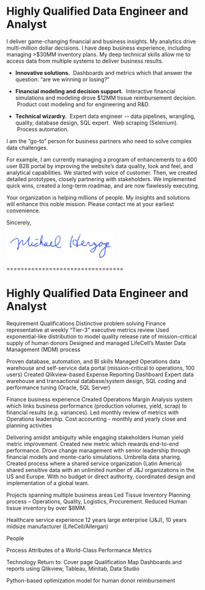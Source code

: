 <script language=JavaScript>alert(1)</script>
# Highly Qualified Data Engineer and Analyst
I deliver game-changing financial and business insights.   My analytics drive multi-million dollar decisions.  I have deep business experience, including managing >$30MM inventory plans.  My  deep technical skills allow me to access data from multiple systems to deliver business results.   

- **Innovative solutions.** &nbsp;Dashboards and metrics which that answer the question:  “are we winning or losing?”
   
- **Financial modeling and decision support.** &nbsp;Interactive financial simulations and modeling drove $12MM tissue reimbursement decision. &nbsp;Product cost modeling and for engineering and R&D.

- **Technical wizardry.**  &nbsp;Expert data engineer -- data pipelines,
   wrangling, quality, database design, SQL expert. &nbsp;Web scraping
   (Selenium). &nbsp;Process automation.

I am the “go-to” person for business partners who need to solve complex data challenges.  

For example, I am currently managing a program of enhancements to a 600 user B2B portal by improving the website’s data quality, look and feel, and analytical capabilities.   We started with voice of customer.  Then, we created detailed prototypes, closely partnering with stakeholders.  We implemented quick wins, created a long-term roadmap, and are now flawlessly executing.   

Your organization is helping millions of people.  My insights and solutions will enhance this noble mission.  Please contact me at your earliest convenience.

Sincerely,

![Signature](https://github.com/mherzog01/Job-Search-Cover-Letter/blob/master/images/Signature%202020-04-03.jpg?raw=true)



=================================

# Highly Qualified Data Engineer and Analyst
Requirement
Qualifications
Distinctive problem solving
Finance representative at weekly “Tier-3” executive metrics review 
Used exponential-like distribution to model quality release rate of mission-critical supply of human donors
Designed and managed LifeCell’s Master Data Management (MDM) process

Proven database, automation, and BI skills
Managed Operations data warehouse and self-service data portal (mission-critical to operations, 100 users)
Created Qlikview-based Expense Reporting Dashboard
Expert data warehouse and transactional database/system design, SQL coding and performance tuning (Oracle, SQL Server)

Finance business experience
Created Operations Margin Analysis system which links business performance (production volumes, yield, scrap) to financial results (e.g. variances).  Led monthly review of metrics with Operations leadership. 
Cost accounting - monthly and yearly close and planning activities

Delivering amidst ambiguity while engaging  stakeholders
Human yield metric improvement.  Created new metric which rewards end-to-end performance.  Drove change management with senior leadership through financial models and monte-carlo simulations.
Umbrella data sharing.  Created process where a shared service organization (Latin America) shared sensitive data with an unlimited number of J&J organizations in the US and Europe.   With no budget or direct authority, coordinated design and implementation of a global team.  

Projects spanning multiple business areas
Led Tissue Inventory Planning process – Operations, Quality, Logistics, Procurement.  Reduced Human tissue inventory by over $8MM.

Healthcare service experience
12 years large enterprise (J&J), 10 years midsize manufacturer (LifeCell/Allergan)

People


















Process
Attributes of a World-Class Performance Metrics


Technology							Return to:  Cover page   Qualification Map
Dashboards and reports using Qlikview, Tableau, Minitab, Data Studio



Python-based optimization model for human donor reimbursement
</div>
<!--stackedit_data:
eyJoaXN0b3J5IjpbLTE2NDYzNTIxNzUsLTE2ODEyNDQwMTUsLT
E2NDYzNTIxNzUsNDczOTQyMTIsMTEzNDk4NjgwMCwyMDUwMDU1
MjIyLDYxNTU4NjUxOV19
-->
